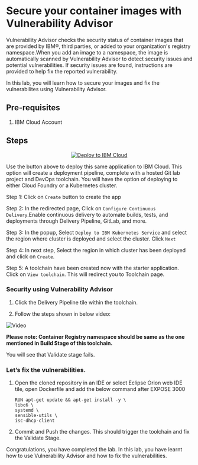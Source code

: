 # Secure your container images with Vulnerability Advisor

Vulnerability Advisor checks the security status of container images that are provided by IBM®, third parties, or added to your organization's registry namespace.When you add an image to a namespace, the image is automatically scanned by Vulnerability Advisor to detect security issues and potential vulnerabilities. If security issues are found, instructions are provided to help fix the reported vulnerability.

In this lab, you will learn how to secure your images and fix the vulnerabilites using Vulnerability Advisor.

## Pre-requisites

1. IBM Cloud Account

## Steps

<p align="center">
    <a href="https://cloud.ibm.com/developer/appservice/create-app?starterKit=ab2263e9-c787-32e6-a9d7-298c20557bbb">
    <img src="https://cloud.ibm.com/devops/setup/deploy/button_x2.png" alt="Deploy to IBM Cloud">
    </a>
</p>

Use the button above to deploy this same application to IBM Cloud. This option will create a deployment pipeline, complete with a hosted Git lab project and DevOps toolchain. You will have the option of deploying to either Cloud Foundry or a Kubernetes cluster.

Step 1: Click on `Create` button to create the app

Step 2: In the redirected page, Click on `Configure Continuous Delivery`.Enable continuous delivery to automate builds, tests, and deployments through Delivery Pipeline, GitLab, and more.

Step 3: In the popup, Select `Deploy to IBM Kubernetes Service` and select the region where cluster is deployed and select the cluster. Click `Next`

Step 4: In next step, Select the region in which cluster has been deployed and click on `Create`.

Step 5: A toolchain have been created now with the starter application. Click on `View toolchain`. This will redirect you to Toolchain page.

### Security using Vulnerability Advisor

1. Click the Delivery Pipeline tile within the toolchain.

2.  Follow the steps shown in below video:

![Video](/img/video_1.gif)

**Please note: Container Registry namespace should be same as the one mentioned in Build Stage of this toolchain.**

You will see that Validate stage fails.

### Let’s fix the vulnerabilities.

1. Open the cloned repository in an IDE or select Eclipse Orion web IDE tile, open Dockerfile and add the below command after EXPOSE 3000
    
    ```
    RUN apt-get update && apt-get install -y \
    libc6 \
    systemd \
    sensible-utils \
    isc-dhcp-client
    ```

2. Commit and Push the changes. This should trigger the toolchain and fix the Validate Stage.

Congratulations, you have completed the lab. In this lab, you have learnt how to use Vulnerability Advisor and how to fix the vulnerabilities.
